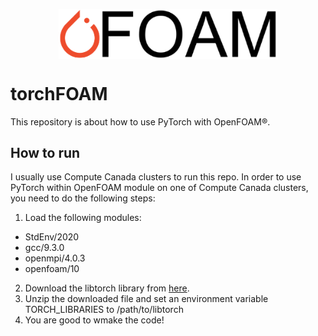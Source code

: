 <p align="center">
  <img src="/logo_new.png" width="350" align="center">
</p>

# torchFOAM
This repository is about how to use PyTorch with OpenFOAM&reg;.

## How to run
I usually use Compute Canada clusters to run this repo. In order to use PyTorch within OpenFOAM module on one of Compute Canada clusters, you need to do the following steps:
1. Load the following modules:
+ StdEnv/2020  
+ gcc/9.3.0  
+ openmpi/4.0.3 
+ openfoam/10
2. Download the libtorch library from [here](https://pytorch.org/).
3. Unzip the downloaded file and set an environment variable TORCH_LIBRARIES to /path/to/libtorch 
4. You are good to wmake the code!


